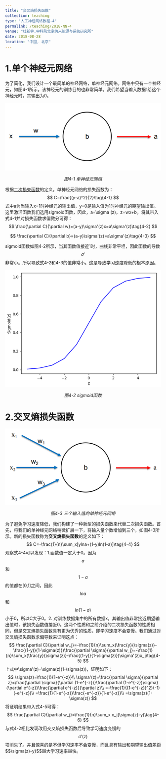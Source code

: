 ```yaml
---
title: "交叉熵损失函数"
collection: teaching
type: "人工神经网络教程-4"
permalink: /teaching/2018-NN-4
venue: "杜新宇,中科院北京纳米能源与系统研究所"
date: 2018-08-28
location: "中国, 北京"
---
```


<script type="text/javascript" src="http://cdn.mathjax.org/mathjax/latest/MathJax.js?config=default"></script>

# 1.单个神经元网络

为了简化，我们设计一个最简单的神经网络，单神经元网络。网络中只有一个神经元，如图4-1所示。该神经元的训练目的也非常简单。我们希望当输入数据1给这个神经元时，其输出为0。

![4-1](2018-NeuralNetwork/4-1.png)

*<center>图4-1 单神经元网络</center>*

根据[二次损失函数](http://duxinyu.cn//teaching/2018-NN-2)的定义，单神经元网络的损失函数为：
$$
C=\frac{(y-a)^2}{2}\tag{4-1}
$$
式中a为当输入x=1时神经元的输出值，y=0是输入值为1时神经元的期望输出值。这里激活函数我们选用sigmoid函数，因此，a=\sigma (z)，z=wx+b。将其带入式4-1并对损失函数求偏微分可得：
$$
\frac{\partial C}{\partial w}=(a-y)\sigma'(z)x=a\sigma'(z)\tag{4-2}
$$

$$
\frac{\partial C}{\partial b}=(a-y)\sigma'(z)=a\sigma'(z)\tag{4-3}
$$

sigmoid函数如图4-2所示，当其函数值接近1时，曲线非常平坦，因此函数的导数$$\sigma'$$非常小。所以导致式4-2和4-3的值非常小。这是导致学习速度降低的根本原因。

![1-3](2018-NeuralNetwork/1-3.png)

*<center>图4-2 sigmoid函数</center>*

# 2.交叉熵损失函数



![4-3](2018-NeuralNetwork/4-3.png)

*<center>图4-3 三个输入值的单神经元网络</center>*

为了避免学习速度降低，我们构建了一种新型的损失函数来代替二次损失函数。首先，将我们的单神经元网络稍微扩展一下，将输入量个数增加到三个，如图4-3所示。新的损失函数称为**交叉熵损失函数**的定义如下：
$$
C=-\frac{1}{n}\sum_x[ylna+(1-y)ln(1-a)]\tag{4-4}
$$
观察式4-4可以发现：1.函数值一定大于0。因为$$a$$和$$1-a$$的值都在[0,1]之间，因此$$lna$$和$$ln(1-a)$$小于0，所以C大于0。2. 对训练数据集中的所有数据x，其输出值非常接近期望输出值时，该损失函数值接近0。这两个性质和之前介绍的二次损失函数的性质相同，但是交叉熵损失函数具有更为优秀的性质，即学习速度不会变慢。我们通过对交叉熵损失函数求偏导数来证明这点：
$$
\frac{\partial C}{\partial w_j}=-\frac{1}{n}\sum_x(\frac{y}{\sigma(z)}-\frac{(1-y)}{1-\sigma(z)})\frac{\partial \sigma}{\partial w_j}=-\frac{1}{n}\sum_x(\frac{y}{\sigma(z)}-\frac{(1-y)}{1-\sigma(z)})\sigma'(z)x_j\tag{4-5}
$$
上式中\sigma'(z)=\sigma(z)(1-\sigma(z))，证明如下：
$$
\sigma(z)=\frac{1}{1-e^{-z}}\\ \sigma'(z)=\frac{\partial \sigma}{\partial z}=\frac{\partial \sigma}{\partial (1-e^{-z})}\frac{\partial (1-e^{-z})\sigma}{\partial e^{-z}}\frac{\partial e^{-z}}{\partial z}\\ =-\frac{1}{(1-e^{-z})^2}(-1)(-e^{-z})\\ =\frac{1}{1-e^{-z}}\frac{-e^{-z}}{1-e^{-z}}\\ =\sigma(z)(1-\sigma(z))
$$
将证明结果带入式4-5可得：
$$
\frac{\partial C}{\partial w_j}=\frac{1}{n}\sum_x x_j(\sigma(z)-y)\tag{4-6}
$$
与式4-2相比发现改用交叉熵损失函数后导致学习速度变慢的$$\sigma'(z)$$项消失了。并且惊喜的是不但学习速率不会变慢，而且具有输出和期望输出值差距$$\sigma(z)-y}$$越大学习速率越快。